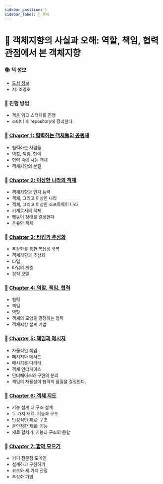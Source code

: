 ```yaml
---
sidebar_position: 1
sidebar_label: 🚀 목차
---
```


# 🚀 객체지향의 사실과 오해: 역할, 책임, 협력 관점에서 본 객체지향

### 📚 책 정보
- [도서 정보](http://www.yes24.com/Product/Goods/18249021)
- 저: 조영호

### 🎯 진행 방법
- 책을 읽고 스터디를 진행
- 스터디 후 repository에 정리한다.

### 🐣 [Chapter 1: 협력하는 객체들의 공동체](/docs/object-oriented/facts-and-misunderstandings/chapter-1)
- 협력하는 사람들
- 역할, 책임, 협력
- 협력 속에 사는 객체
- 객체지향의 본질

### 🐣 [Chapter 2: 이상한 나라의 객체](/docs/object-oriented/facts-and-misunderstandings/chapter-2)
- 객체지향과 인지 능력
- 객체, 그리고 이상한 나라
- 객체, 그리고 이상한 소프트웨어 나라
- 기계로서의 객체
- 행동이 상태를 결정한다
- 은유와 객체

### 🐣 [Chapter 3: 타입과 추상화](/docs/object-oriented/facts-and-misunderstandings/chapter-3)
- 추상화를 통한 복잡성 극복
- 객체지향과 추상화
- 타입
- 타입의 계층
- 정적 모델

### 🐣 [Chapter 4: 역할, 책임, 협력](/docs/object-oriented/facts-and-misunderstandings/chapter-4)
- 협력
- 책임
- 역할
- 객체의 모양을 결정하는 협력
- 객체지향 설계 기법

### 🐣 [Chapter 5: 책임과 메시지](/docs/object-oriented/facts-and-misunderstandings/chapter-5)
- 자율적인 책임
- 메시지와 메서드
- 메시지를 따라라
- 객체 인터페이스
- 인터페이스와 구현의 분리
- 책임의 자율성이 협력의 품질을 결정한다.

### 🐣 [Chapter 6: 객체 지도](/docs/object-oriented/facts-and-misunderstandings/chapter-6)
- 기능 설계 대 구조 설계
- 두 가지 재료: 기능과 구조
- 안정적인 재료: 구조
- 불안정한 재료: 기능
- 재료 합치기: 기능과 구조의 통합

### 🐣 [Chapter 7: 함께 모으기](/docs/object-oriented/facts-and-misunderstandings/chapter-7)
- 커피 전문점 도메인
- 설계하고 구현하기
- 코드와 세 가지 관점
- 추상화 기법